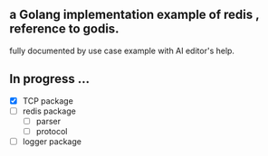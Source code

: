 ## a Golang implementation example of redis , reference to godis.

fully documented by use case example with AI editor's help.

## In progress ...
-[x] TCP package
-[ ] redis package
  -[ ] parser 
  -[ ] protocol
-[ ] logger package